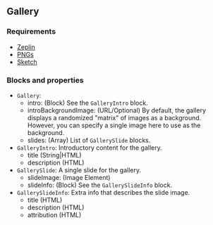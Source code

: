 ## Gallery

### Requirements
* [Zeplin](https://zpl.io/Z11ulFh)
* [PNGs](https://www.dropbox.com/sh/n1ljua526dyo6l3/AAB43ovSiTFXz4LxKuIARrGfa?dl=0)
* [Sketch](https://www.dropbox.com/s/bz9w6u8mn742rjt/Base%20Photo%20Gallery.sketch?dl=0)

### Blocks and properties
* `Gallery`:
    * intro: (Block) See the `GalleryIntro` block.
    * introBackgroundImage: (URL/Optional) By default, the gallery displays a randomized "matrix" of images
      as a background. However, you can specify a single image here to use as the background.
    * slides: (Array) List of `GallerySlide` blocks.
* `GalleryIntro`: Introductory content for the gallery.
    * title (String|HTML)
    * description (HTML)
* `GallerySlide`: A single slide for the gallery.
    * slideImage: (Image Element)
    * slideInfo: (Block) See the `GallerySlideInfo` block.
* `GallerySlideInfo`: Extra info that describes the slide image.
    * title (HTML)
    * description (HTML)
    * attribution (HTML)
